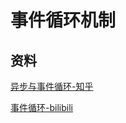 # 事件循环机制

## 资料
[异步与事件循环-知乎](https://zhuanlan.zhihu.com/p/493130331)

[事件循环-bilibili](https://www.bilibili.com/video/BV1kf4y1U7Ln/?spm_id_from=333.788.recommend_more_video.-1&vd_source=450867db0f6aaf953ab37bbdfb5b0774)

